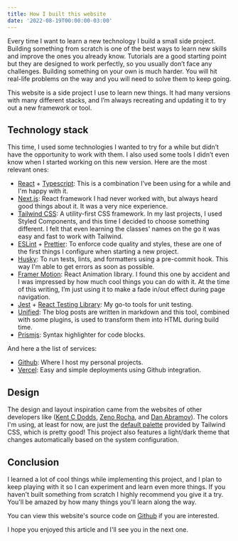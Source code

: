 ```yaml
---
title: How I built this website
date: '2022-08-19T00:00:00-03:00'
---
```


Every time I want to learn a new technology I build a small side project. Building something from scratch is one of the best ways to learn new skills and improve the ones you already know. Tutorials are a good starting point but they are designed to work perfectly, so you usually don’t face any challenges. Building something on your own is much harder. You will hit real-life problems on the way and you will need to solve them to keep going.

This website is a side project I use to learn new things. It had many versions with many different stacks, and I’m always recreating and updating it to try out a new framework or tool.

## Technology stack

This time, I used some technologies I wanted to try for a while but didn’t have the opportunity to work with them. I also used some tools I didn’t even know when I started working on this new version. Here are the most relevant ones:

- [React](https://reactjs.org/) + [Typescript](https://www.typescriptlang.org/): This is a combination I’ve been using for a while and I'm happy with it.
- [Next.js](https://nextjs.org/): React framework I had never worked with, but always heard good things about it. It was a very nice experience.
- [Tailwind CSS](https://tailwindcss.com/): A utility-first CSS framework. In my last projects, I used Styled Components, and this time I decided to choose something different. I felt that even learning the classes' names on the go it was easy and fast to work with Tailwind.
- [ESLint](https://eslint.org/) + [Prettier](https://prettier.io/): To enforce code quality and styles, these are one of the first things I configure when starting a new project.
- [Husky](https://typicode.github.io/husky/#/): To run tests, lints, and formatters using a pre-commit hook. This way I'm able to get errors as soon as possible.
- [Framer Motion](https://www.framer.com/motion/): React Animation library. I found this one by accident and I was impressed by how much cool things you can do with it. At the time of this writing, I’m just using it to make a fade in/out effect during page navigation.
- [Jest](https://jestjs.io/) + [React Testing Library](https://testing-library.com/docs/react-testing-library/intro/): My go-to tools for unit testing.
- [Unified](https://unifiedjs.com/): The blog posts are written in markdown and this tool, combined with some plugins, is used to transform them into HTML during build time.
- [Prismjs](https://prismjs.com/index.html): Syntax highlighter for code blocks.

And here a the list of services:

- [Github](https://github.com/): Where I host my personal projects.
- [Vercel](https://vercel.com/): Easy and simple deployments using Github integration.

## Design

The design and layout inspiration came from the websites of other developers like ([Kent C Dodds](https://kentcdodds.com/), [Zeno Rocha](https://zenorocha.com/), and [Dan Abramov](https://overreacted.io/)). The colors I'm using, at least for now, are just the [default palette](https://tailwindcss.com/docs/customizing-colors#arbitrary-values) provided by Tailwind CSS, which is pretty good! This project also features a light/dark theme that changes automatically based on the system configuration.

## Conclusion

I learned a lot of cool things while implementing this project, and I plan to keep playing with it so I can experiment and learn even more things. If you haven't built something from scratch I highly recommend you give it a try. You'll be amazed by how many things you'll learn along the way.

You can view this website's source code on [Github](https://github.com/rbika/rbika.com) if you are interested.

I hope you enjoyed this article and I'll see you in the next one.
